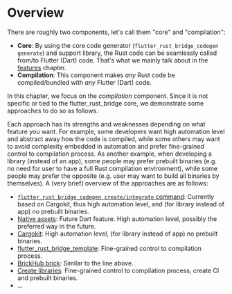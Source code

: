 # Overview

There are roughly two components, let's call them "core" and "compilation":

* **Core**:
  By using the core code generator (`flutter_rust_bridge_codegen generate`) and support library,
  the Rust code can be seamlessly called from/to Flutter (Dart) code.
  That's what we mainly talk about in the [features](../../feature) chapter.
* **Compilation**:
  This component makes *any* Rust code be compiled/bundled with *any* Flutter (Dart) code.

In this chapter, we focus on the *compilation* component.
Since it is not specific or tied to the flutter_rust_bridge core,
we demonstrate some approaches to do so as follows.

Each approach has its strengths and weaknesses depending on what feature you want.
For example, some developers want high automation level and abstract away how the code is compiled,
while some others may want to avoid complexity embedded in automation and prefer fine-grained control to compilation process.
As another example, when developing a library (instead of an app), 
some people may prefer prebuilt binaries (e.g. no need for user to have a full Rust compilation environment),
while some people may prefer the opposite (e.g. user may want to build all binaries by themselves).
A (very brief) overview of the approaches are as follows:

* [`flutter_rust_bridge_codegen create/integrate` command](builtin): Currently based on Cargokit, thus high automation level, and (for library instead of app) no prebuilt binaries.
* [Native assets](native-assets): Future Dart feature. High automation level, possibly the preferred way in the future.
* [Cargokit](cargokit): High automation level, (for library instead of app) no prebuilt binaries.
* [flutter_rust_bridge_template](template): Fine-grained control to compilation process.
* [BrickHub brick](existing): Similar to the line above.
* [Create libraries](library): Fine-grained control to compilation process, create CI and prebuilt binaries.
* ...
